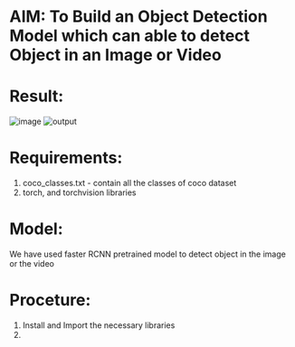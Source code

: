 # AIM:  To Build an Object Detection Model which can able to detect Object in an Image or Video

# Result:
![image](https://user-images.githubusercontent.com/43055935/182361084-c8565ffd-e22f-43f2-8339-da3271dc6f13.jpg)
![output](https://user-images.githubusercontent.com/43055935/182362032-8f90c008-b13b-4176-9889-dd1e351ae673.png)

# Requirements:
1. coco_classes.txt - contain all the classes of coco dataset 
2. torch, and torchvision libraries 

# Model: 
We have used faster RCNN pretrained model to detect object in the image or the video


# Proceture:
1. Install and Import the necessary libraries
2. 
